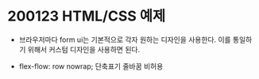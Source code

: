 # 200123 HTML/CSS 예제
- 브라우저마다 form ui는 기본적으로 각자 원하는 디자인을 사용한다. 이를 통일하기 위해서 커스텀 디자인을 사용하면 된다.

- flex-flow: row nowrap;
단축표기 줄바꿈 비허용

